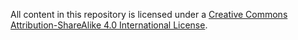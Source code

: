 All content in this repository is licensed under a [Creative Commons
Attribution-ShareAlike 4.0 International
License](https://creativecommons.org/licenses/by-sa/4.0/).
